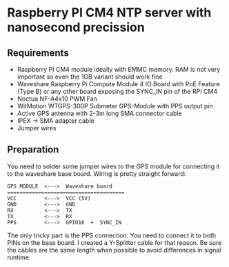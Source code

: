 # Raspberry PI CM4 NTP server with nanosecond precission
## Requirements
- Raspberry PI CM4 module ideally with EMMC memory. RAM is not very important so even the 1GB variant should work fine
- Waveshare Raspberry Pi Compute Module 4 IO Board with PoE Feature (Type B) or any other board exposing the SYNC_IN pin of the RPI CM4
- Noctua NF-A4x10 PWM Fan
- WitMotion WTGPS-300P Submeter GPS-Module with PPS output pin
- Active GPS antenna with 2-3m long SMA connector cable
- IPEX -> SMA adapter cable
- Jumper wires

## Preparation
You need to solder some jumper wires to the GPS module for connecting it to the waveshare base board.
Wiring is pretty straight forward:

```
GPS MODULE  <--->  Waveshare board
======================================
VCC         <--->  VCC (5V)
GND         <--->  GND
RX          <--->  TX
TX          <--->  RX
PPS         <--->  GPIO18  +  SYNC_IN
```

The only tricky part is the PPS connection. You need to connect it to both PINs on the base board. I created a Y-Splitter cable for that reason. Be sure the cables are the same length when possible to avoid differences in signal runtime.
